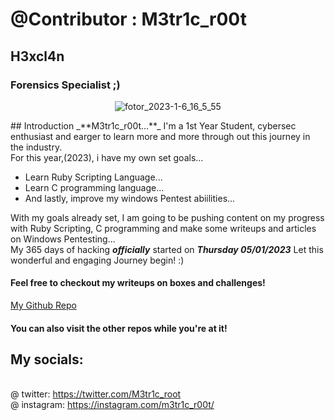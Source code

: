 # @Contributor : M3tr1c_r00t
## H3xcl4n 
### Forensics Specialist ;)

<div align="center">
          
![fotor_2023-1-6_16_5_55](https://user-images.githubusercontent.com/99975622/211022647-bc01ec57-e5d0-4665-af7c-a7cbe44c9f1d.png)

          
</div>
## Introduction
_**M3tr1c_r00t...**_
I'm a 1st Year Student, cybersec enthusiast and earger to learn more and more through out this journey in the industry.
<br>For this year,(2023), i have my own set goals...
<ul>
  <li>
    Learn Ruby Scripting Language...
  </li>
  <li>
    Learn C programming language...
  </li>
  <li>
    And lastly, improve my windows Pentest abiilities...
  </li>
</ul>

With my goals already set, I am going to be pushing content on my progress with Ruby Scripting, C programming and make some writeups and articles on Windows Pentesting...
<br> My 365 days of hacking _**officially**_ started on _**Thursday 05/01/2023**_
Let this wonderful and engaging Journey begin! :)


#### Feel free to checkout my writeups on boxes and challenges!
<a href="https://github.com/MetricCode">My Github Repo </a>
 #### You can also visit the other repos while you're at it! 
## My socials:
<br>@ twitter: https://twitter.com/M3tr1c_root
<br>@ instagram: https://instagram.com/m3tr1c_r00t/
   
